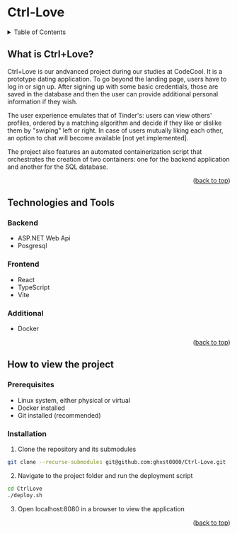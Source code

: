 # Ctrl-Love
<a name="readme-top"></a>

<!-- TABLE OF CONTENTS -->
<details>
  <summary>Table of Contents</summary>
  <ol>
    <li>
      <a href="#what-is-ctrllove">What is Ctrl+Love?</a>
    </li>
    <li>
      <a href="#technologies-and-tools">Technologies and Tools</a>
      <ul>
        <li><a href="#backend">Backend</a></li>
        <li><a href="#frontend">Frontend</a></li>
        <li><a href="#additional">Additional</a></li>
      </ul>
    </li>
    <li><a href="#how-to-view-the-project">How to view the project</a></li>
		 <ul>
        <li><a href="#prerequisites">Prerequisites</a></li>
        <li><a href="#installation">Installation</a></li>
        <ul>
  </ol>
</details>

## What is Ctrl+Love?
Ctrl+Love is our andvanced project during our studies at CodeCool. It is a prototype dating application. To go beyond the landing page, users have to log in or sign up. After signing up with some basic credentials, those are saved in the database and then the user can provide additional personal information if they wish.

The user experience emulates that of Tinder's: users can view others' profiles, ordered by a matching algorithm and decide if they like or dislike them by "swiping" left or right.  In case of users mutually liking each other, an option to chat will become available [not yet implemented]. 

The project also features an automated containerization script that orchestrates the creation of two containers: one for the backend application and another for the SQL database. 
<p align="right">(<a href="#readme-top">back to top</a>)</p>

## Technologies and Tools
### Backend
- ASP.NET Web Api
- Posgresql

### Frontend
- React
- TypeScript
- Vite

### Additional
- Docker
<p align="right">(<a href="#readme-top">back to top</a>)</p>

## How to view the project
### Prerequisites
- Linux system, either physical or virtual
- Docker installed
- Git installed (recommended)
### Installation
1. Clone the repository and its submodules
```sh
git clone --recurse-submodules git@github.com:ghxst0000/Ctrl-Love.git
```
2. Navigate to the project folder and run the deployment script
```sh
cd CtrlLove
./deploy.sh
```
3. Open localhost:8080 in a browser to view the application
<p align="right">(<a href="#readme-top">back to top</a>)</p>
